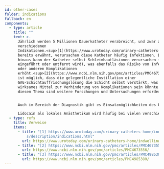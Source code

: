 ```yaml
---
id: other-cases
folder: indications
fallback: en
components:
  - type: article
    title: ""
    text: >-
      Jährlich werden 5 Millionen Dauerkatheter verabreicht, und zwar aus
      verschiedenen
      Indikationen.<sup>[1](https://www.urotoday.com/urinary-catheters-home/indwelling-catheters/description/indications.html)</sup> Wie
      bereits erwähnt, verursachen diese Katheter häufig Infektionen. Darüber
      hinaus kann der Katheter selbst Schleimhautläsionen verursachen (wenn er
      eingeführt oder entfernt wird), was ebenfalls das Risiko von Infektionen
      oder anderen Komplikationen
      erhöht.<sup>[2](https://www.ncbi.nlm.nih.gov/pmc/articles/PMC4673556/),[3](https://www.ncbi.nlm.nih.gov/pmc/articles/PMC4985380/)</sup> Es
      ist möglich, dass die gelegentliche Instillation einer
      GAG-Schichtauffrischungslösung die Schicht selbst verstärkt, was ein
      wirksames Mittel zur Verhinderung von Komplikationen sein könnte. Zu
      diesem Thema sind weitere Forschungen und Untersuchungen erforderlich.


      Auch im Bereich der Diagnostik gibt es Einsatzmöglichkeiten des UroDapters®. Bei der retrograden Urethrographie zum Beispiel, wird das Kontrastmittel für die Bildgebung in der Regel mit einem Katheter durchgeführt.\

      Lidocain als lokales Anästhetikum wird häufig bei vielen verschiedenen Erkrankungen in die Blase injiziert. Unabhängig von der zu behandelnden Erkrankung kann UroDapter® bei der Verabreichung von Lidocain von Vorteil sein. Es ist ein zusätzlicher Vorteil, dass das Medikament schon in der Harnröhre Wirkung ausüben kann, da die Patienten bei vielen Harnwegserkrankungen auch in diesem Bereich Schmerzen haben.
  - type: refs
    title: Verweise
    items:
      - title: "[1] https://www.urotoday.com/urinary-catheters-home/indwelling-catheter\
          s/description/indications.html"
        url: https://www.urotoday.com/urinary-catheters-home/indwelling-catheters/description/indications.html
      - title: "[2] https://www.ncbi.nlm.nih.gov/pmc/articles/PMC4673556/"
        url: https://www.ncbi.nlm.nih.gov/pmc/articles/PMC4673556/
      - title: "[3] https://www.ncbi.nlm.nih.gov/pmc/articles/PMC4985380/"
        url: https://www.ncbi.nlm.nih.gov/pmc/articles/PMC4985380/
---
```

